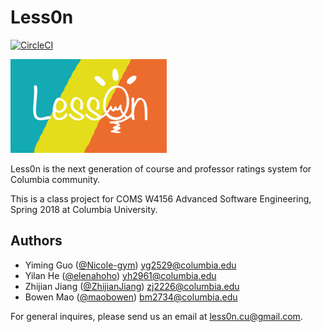 # Less0n

[![CircleCI](https://img.shields.io/circleci/token/34b6e8735dc3041a4c9f904b2cbd7cfdc3106b74/project/github/maobowen/Less0n/master.svg)](https://circleci.com/gh/maobowen/Less0n)

![Less0n](less0n/assets/img/icon_logo_readme.png)

Less0n is the next generation of course and professor ratings system for Columbia community.

This is a class project for COMS W4156 Advanced Software Engineering, Spring 2018 at Columbia University.

## Authors

- Yiming Guo ([@Nicole-gym](https://github.com/Nicole-gym))	yg2529@columbia.edu
- Yilan He ([@elenahoho](https://github.com/elenahoho))	yh2961@columbia.edu
- Zhijian Jiang ([@ZhijianJiang](https://github.com/ZhijianJiang))	zj2226@columbia.edu
- Bowen Mao ([@maobowen](https://github.com/maobowen))	bm2734@columbia.edu

For general inquires, please send us an email at less0n.cu@gmail.com.
